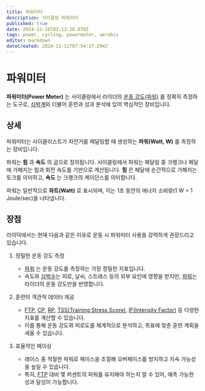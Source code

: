 ```yaml
---
title: 파워미터
description: 사이클링 파워미터
published: true
date: 2024-12-16T03:13:28.078Z
tags: power, cycling, powermeter, aerobic
editor: markdown
dateCreated: 2024-12-11T07:54:37.294Z
---
```


# 파워미터

**파워미터(Power Meter)** 는 사이클링에서 라이더의 [운동 강도(파워)](/ko/aerobic/cycling/term/power) 를 정확히 측정하는 도구로, [심박계]()와 더불어 훈련과 성과 분석에 있어 핵심적인 장비입니다. 


## 상세
파워미터는 사이클리스트가 자전거를 페달링할 때 생성하는 **파워(Watt, W)** 를 측정하는 장비입니다.

파워는 **힘** 과 **속도** 의 곱으로 정의됩니다.
사이클링에서 파워는 페달링 중 크랭크나 페달에 가해지는 힘과 회전 속도를 기반으로 계산됩니다. 
**힘** 은 페달에 순간적으로 가해지는 토크를 의미하고, **속도** 는 크랭크의 케이던스를 의미합니다.

파워는 일반적으로 **와트(Watt)** 로 표시되며, 이는 1초 동안의 에너지 소비량(1 W = 1 Joule/sec)을 나타냅니다.

## 장점
라이덕에서는 현재 다음과 같은 이유로 운동 시 파워미터 사용을 강력하게 권장드리고 있습니다.
1) 정밀한 운동 강도 측정
	* [파워](ko/aerobic/cycling/term/power) 는 운동 강도를 측정하는 가장 정밀한 지표입니다.
	* 속도와 [심박수](ko/aerobic/cycling/term/heartrate)는 피로, 날씨, 스트레스 등의 외부 요인에 영향을 받지만, [파워](ko/aerobic/cycling/term/power)는 라이더의 운동 강도만을 반영합니다.
  
2) 훈련의 객관적 데이터 제공
	* [FTP](ko/aerobic/cycling/term/FTP), [CP](ko/aerobic/cycling/term/CP), [RP](ko/aerobic/cycling/term/RP), [TSS(Training Stress Score)](ko/aerobic/cycling/term/TSS), [IF(Intensity Factor)](ko/aerobic/cycling/term/IF) 등 다양한 지표를 계산할 수 있습니다.
	* 이를 통해 운동 강도와 피로도를 체계적으로 분석하고, 목표에 맞춘 훈련 계획을 세울 수 있습니다.

3) 효율적인 페이싱
	* 레이스 중 적절한 파워로 페이스을 조절해 오버페이스를 방지하고 지속 가능성을 높일 수 있습니다.
	* 특히, [FTP](ko/aerobic/cycling/term/FTP) 대비 몇 퍼센트의 파워를 유지해야 하는지 알 수 있어, 예측 가능한 성과 달성이 가능합니다.
  
